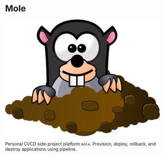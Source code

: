 
# Mole
![mole](static/mole-pic.png)

Personal CI/CD side-project platform `mole`. Provision, deploy, rollback, and destroy applications using pipeline.

